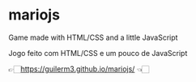 # mariojs

 Game made with HTML/CSS and a little JavaScript 

 Jogo feito com HTML/CSS e um pouco de JavaScript  

👉🏻https://guilerm3.github.io/mariojs/ 👈🏻
